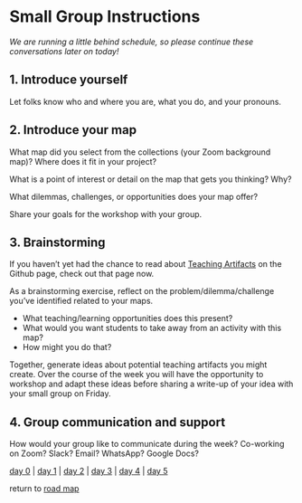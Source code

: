 # Small Group Instructions  

_We are running a little behind schedule, so please continue these conversations later on today!_

## 1. Introduce yourself 

Let folks know who and where you are, what you do, and your pronouns.  

## 2. Introduce your map  
What map did you select from the collections (your Zoom background map)?  Where does it fit in your project?  

What is a point of interest or detail on the map that gets you thinking? Why?  

What dilemmas, challenges, or opportunities does your map offer?  

Share your goals for the workshop with your group.  

## 3. Brainstorming    
If you haven’t yet had the chance to read about [Teaching Artifacts](../teaching-artifacts.md) on the Github page, check out that page now.  

As a brainstorming exercise, reflect on the problem/dilemma/challenge you’ve identified related to your maps.   
- What teaching/learning opportunities does this present?  
- What would you want students to take away from an activity with this map?  
- How might you do that?

Together, generate ideas about potential teaching artifacts you might create. Over the course of the week you will have the opportunity to workshop and adapt these ideas before sharing a write-up of your idea with your small group on Friday.   

## 4. Group communication and support  
How would your group like to communicate during the week? Co-working on Zoom? Slack? Email? WhatsApp? Google Docs?


 

[day 0](../day0.md) | [day 1](../day1.md) | [day 2](../day2.md) | [day 3](../day3.md) | [day 4](../day4.md) | [day 5](../day5.md)  

return to [road map](../road_map.md)
